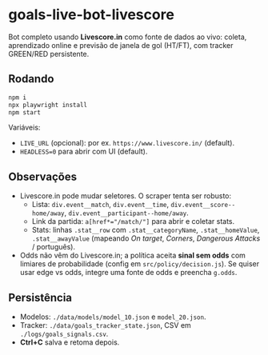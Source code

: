 # goals-live-bot-livescore

Bot completo usando **Livescore.in** como fonte de dados ao vivo: coleta, aprendizado online e previsão de janela de gol (HT/FT), com tracker GREEN/RED persistente.

## Rodando
```bash
npm i
npx playwright install
npm start
```

Variáveis:
- `LIVE_URL` (opcional): por ex. `https://www.livescore.in/` (default).
- `HEADLESS=0` para abrir com UI (default).

## Observações
- Livescore.in pode mudar seletores. O scraper tenta ser robusto:
  - Lista: `div.event__match`, `div.event__time`, `div.event__score--home/away`, `div.event__participant--home/away`.
  - Link da partida: `a[href*="/match/"]` para abrir e coletar stats.
  - Stats: linhas `.stat__row` com `.stat__categoryName`, `.stat__homeValue`, `.stat__awayValue` (mapeando *On target*, *Corners*, *Dangerous Attacks* / português).
- Odds não vêm do Livescore.in; a política aceita **sinal sem odds** com limiares de probabilidade (config em `src/policy/decision.js`). Se quiser usar edge vs odds, integre uma fonte de odds e preencha `g.odds`.

## Persistência
- Modelos: `./data/models/model_10.json` e `model_20.json`.
- Tracker: `./data/goals_tracker_state.json`, CSV em `./logs/goals_signals.csv`.
- **Ctrl+C** salva e retoma depois.
